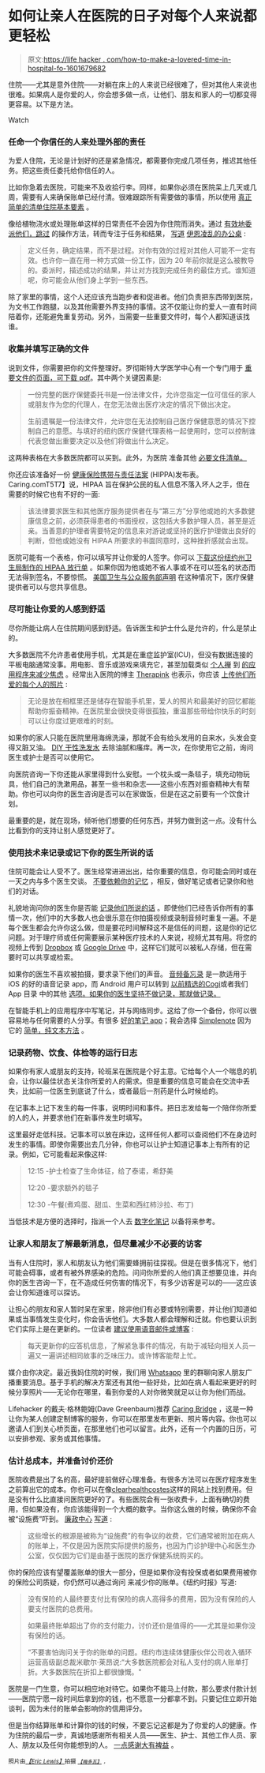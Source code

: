 # 如何让亲人在医院的日子对每个人来说都更轻松

> 原文:[https://life hacker . com/how-to-make-a-lovered-time-in-hospital-fo-1601679682](https://lifehacker.com/how-to-make-a-loved-ones-time-in-the-hospital-easier-fo-1601679682)

住院——尤其是意外住院——对躺在床上的人来说已经很难了，但对其他人来说也很难。如果病人是你爱的人，你会想多做一点，让他们、朋友和家人的一切都变得更容易。以下是方法。

Watch

### 任命一个你信任的人来处理外部的责任

为爱人住院，无论是计划好的还是紧急情况，都需要你完成几项任务，推迟其他任务。把这些责任委托给你信任的人。

比如你急着去医院，可能来不及收拾行李。同样，如果你必须在医院呆上几天或几周，需要有人来确保账单已经付清。很难跟踪所有需要做的事情，所以使用 [真正简单的清单](http://www.realsimple.com/health/first-aid-health-basics/hospitals-insurance/prepping-hospital-stay-checklist-00000000010508/index.html)[住院基本要素](https://lifehacker.com/get-ready-for-a-hospital-stay-with-this-checklist-1587098263) 。

像给植物浇水或处理账单这样的日常责任不会因为你住院而消失。通过 [有效地委派他们，跳过](http://lifehacker.com/delegate-effectively-by-skipping-the-how-to-session-5450796) 的操作方法，转而专注于任务和结果， [写道](http://www.ismckenzie.com/5-tips-for-effective-delegation/) [伊恩凌乱的办公桌](http://www.ismckenzie.com/) :

> 定义任务，确定结果，而不是过程。对你有效的过程对其他人可能不一定有效。也许你一直在用一种方式做一份工作，因为 20 年前你就是这么被教导的。委派时，描述成功的结果，并让对方找到完成任务的最佳方式。谁知道呢，你可能会从他们身上学到一些东西。

除了家里的事情，这个人还应该充当跑步者和促进者。他们负责把东西带到医院，为文书工作跑腿，以及其他需要外界支持的事情。这不仅能让你的爱人一直有时间陪着你，还能避免重复劳动。另外，当需要一些重要文件时，每个人都知道该找谁。

### 收集并填写正确的文件

说到文件，你需要把你的文件整理好。罗彻斯特大学医学中心有一个专门用于 [重要文件的页面，可下载 pdf](http://www.urmc.rochester.edu/strong-memorial/patients-families/hospital-stay/proxy.aspx)。其中两个关键因素是:

> 一份完整的医疗保健委托书是一份法律文件，允许您指定一位可信任的家人或朋友作为您的代理人，在您无法做出医疗决定的情况下做出决定。
> 
> 生前遗嘱是一份法律文件，允许您在无法控制自己医疗保健意愿的情况下控制自己的意愿。与填好的纽约医疗保健代理表格一起使用时，您可以控制谁代表您做出重要决定以及他们将做出什么决定。

这两种表格在大多数医院都可以买到。此外，为医院 准备其他 [必要文件清单。](http://www.urmc.rochester.edu/MediaLibraries/URMCMedia/strong-memorial/patients-families/hospital-stay/documents/medicationandconditionlistfina.pdf)

你还应该准备好一份 [健康保险携带与责任法案](http://en.wikipedia.org/wiki/Health_Insurance_Portability_and_Accountability_Act) (HIPPA)发布表。Caring.comT5T7】说，HIPAA 旨在保护公民的私人信息不落入坏人之手，但在需要的时候它也有不好的一面:

> 该法律要求医生和其他医疗服务提供者在与“第三方”分享他或她的大多数健康信息之前，必须获得患者的书面授权，这包括大多数护理人员，甚至是近亲。当善意的护理者需要特定的信息来对游说或坚持的医疗护理做出良好的判断，但他或她没有 HIPAA 所要求的书面同意时，这种挫折感就会出现。

医院可能有一个表格，你可以填写并让你爱的人签字。你可以 [下载这份纽约州卫生局制作的 HIPAA 放行单](http://www.nycourts.gov/forms/hipaa_fillable.pdf) 。如果你因为他或她不省人事或不在可以签名的状态而无法得到签名，不要惊慌。 [美国卫生与公众服务部声明](http://www.hhs.gov/ocr/privacy/hipaa/faq/disclosures_to_friends_and_family/524.html) 在这种情况下，医疗保健提供者可以与您共享信息。

### 尽可能让你爱的人感到舒适

尽你所能让病人在住院期间感到舒适。告诉医生和护士什么是允许的，什么是禁止的。

大多数医院不允许患者使用手机，尤其是在重症监护室(ICU)，但没有数据连接的平板电脑通常没事。用电影、音乐或游戏来填充它，甚至加载类似 [个人禅](https://itunes.apple.com/us/app/personal-zen/id689013447) 到 [的应用程序来减少焦虑](http://lifehacker.com/personal-zen-scientifically-reduces-anxiety-in-25-minut-1548777682) 。经常出入医院的博主 [Therapink](http://therapink.wordpress.com/) 也表示，你应该 [上传他们所爱的每个人的照片](http://therapink.wordpress.com/2013/06/05/ten-things-to-bring-to-the-hospital/) :

> 无论是放在相框里还是储存在智能手机里，爱人的照片和最美好的回忆都能帮助你振奋精神。在医院里会很快变得很孤独，重温那些带给你快乐的时刻可以让你度过更艰难的时刻。

如果你的家人只能在医院里用海绵洗澡，那就不会有给头发用的自来水，头发会变得又脏又油。 [DIY 干性洗发水](http://lifehacker.com/create-your-own-dry-shampoo-for-morning-hair-emergencie-476393810) 去除油腻和瘙痒。再一次，在你使用它之前，询问医生或护士是否可以使用它。

向医院咨询一下你还能从家里得到什么安慰。一个枕头或一条毯子，填充动物玩具，他们自己的洗漱用品，甚至一些书和杂志——这些小东西对振奋精神大有帮助。你也可以向你的医生咨询是否可以在家做饭，但是在这之前要有一个饮食计划。

最重要的是，就在现场，倾听他们想要的任何东西，并努力做到这一点。没有什么比看到你的支持让别人感觉更好了。

### 使用技术来记录或记下你的医生所说的话

住院可能会让人受不了。医生经常进进出出，给你重要的信息，你可能会同时或在一天之内与多个医生交谈。 [不要依赖你的记忆](https://lifehacker.com/why-your-memory-sucks-and-what-you-can-do-about-it-596782066) ，相反，做好笔记或者记录你和他们的对话。

礼貌地询问你的医生你是否能 [记录他们所说的话](https://lifehacker.com/record-a-doctor-s-visit-to-remember-details-but-ask-fi-1577457352) 。即使他们已经告诉你所有的事情一次，他们中的大多数人也会很乐意在你拍摄视频或录制音频时重复一遍。不是每个医生都会允许你这么做，但是要花时间解释这不是信任的问题，这是你的记忆问题。对于理疗师或任何需要展示某种医疗技术的人来说，视频尤其有用。将您的视频上传到 [Dropbox](https://www.dropbox.com/) 或 [Google Drive](https://drive.google.com/) 中，这样它们就可以被私人存储，但在需要时可以共享或检索。

如果你的医生不喜欢被拍摄，要求录下他们的声音。 [音频备忘录](https://itunes.apple.com/in/app/audio-memos-free-voice-recorder/id304075033?mt=8) 是一款适用于 iOS 的好的语音记录 app，而 Android 用户可以转到 [以前精选的](http://lifehacker.com/cogi-annotates-voice-notes-with-smart-highlights-tags-1493979342)[Cogi](https://play.google.com/store/apps/details?id=com.cogi.mobile&hl=en)或者我们 App 目录 中的其他 [选项。如果你的医生坚持不做记录，那就做记录。](http://lifehacker.com/the-best-voice-recording-app-for-android-5879500)

在智能手机上的应用程序中写笔记，并与网络同步。这给了你一个备份，你可以很容易地与任何需要的人分享。有很多 [好的笔记 app](http://lifehacker.com/five-best-note-taking-applications-30803800)；我会选择 [Simplenote](http://simplenote.com/) 因为它的 [简单，纯文本方法](http://lifehacker.com/simplenote-brings-excellent-synchronized-plaintext-note-1344650241) 。

### 记录药物、饮食、体检等的运行日志

如果你有家人或朋友的支持，轮班呆在医院是个好主意。它给每个人一个喘息的机会，让你以最佳状态关注你所爱的人的需求。但是重要的信息可能会在交流中丢失，比如前一位医生到底说了什么，或者最后一剂药是什么时候给的。

在记事本上记下发生的每一件事，说明时间和事件。把日志发给每一个陪伴你所爱的人的人，并要求他们在新事件发生时填写。

这里最好走低科技。记事本可以放在床边，这样任何人都可以查阅他们不在身边时发生的事情。即使你需要出去几分钟，你也可以让护士知道记事本上有所有的记录。例如，它可能看起来像这样:

> 12:15 -护士检查了生命体征，给了泰诺，希舒美
> 
> 12:20 -要求额外的毯子
> 
> 12:30 -午餐(煮鸡蛋、甜瓜、生菜和西红柿沙拉、布丁)

当低技术是方便的选择时，指派一个人去 [数字化笔记](https://lifehacker.com/convert-handwritten-notes-to-digital-text-for-the-best-1583892163) 以备将来参考。

### 让家人和朋友了解最新消息，但尽量减少不必要的访客

当有人住院时，家人和朋友认为他们需要蜂拥前往探视。但是在很多情况下，他们可能会碍事，或者有被外界感染的危险。问问你所爱的人他们真正想要见谁，并向你的医生咨询一下，在不造成任何伤害的情况下，有多少访客是可以的——这应该会让你知道谁可以探访。

让担心的朋友和家人暂时呆在家里，除非他们有必要或特别需要，并让他们知道如果或当事情发生变化时，你会告诉他们。大多数人都会理解和迁就。你也要认识到它们实际上是在更新的。一位读者 [建议使用语音邮件或博客](http://lifehacker.com/ask-lifehacker-readers-hacking-the-hospital-144963) :

> 每天更新你的应答机信息，了解紧急事件的情况，有助于减轻向相关人员一遍又一遍讲述相同故事的乏味压力。或许博客能帮上忙。

媒介由你决定。最近我妈住院的时候，我们用 [Whatsapp](http://www.whatsapp.com/) 里的群聊向家人朋友广播重要消息。基于手机的解决方案还有其他一些好处，比如在病人看起来更好的时候分享照片——无论你在哪里，看到你爱的人对你微笑就足以让你为他们而战。

Lifehacker 的戴夫·格林鲍姆(Dave Greenbaum)推荐 [Caring Bridge](http://www.caringbridge.org/) ，这是一种让你为某人创建定制博客的服务，你可以在那里发布更新、照片等内容。你也可以邀请人们到关心桥页面，在那里他们也可以留言。此外，还有一个内置的日历，可以安排参观、家务或其他事情。

### 估计总成本，并准备讨价还价

医院收费是出了名的高，最好提前做好心理准备。有很多方法可以在医疗程序发生之前算出它的成本。你也可以在像[clearhealthcostes](http://clearhealthcosts.com/)这样的网站上找到费用。但是没有什么比直接问医院更好的了。有些医院会有一张收费卡，上面有确切的费用，但如果没有，你应该能得到一个大概的数字。当你这么做的时候，确保你不会被“设施费”吓到。 [廉政中心](http://www.publicintegrity.org/) [写道](http://www.publicintegrity.org/2012/12/20/11978/hospital-facility-fees-boosting-medical-bills-and-not-just-hospital-care) :

> 这些增长的根源是被称为“设施费”的有争议的收费，它们通常被附加在病人的账单上，不仅是因为医院实际提供的服务，也因为门诊护理中心和医生办公室，仅仅因为它们是由基于医院的医疗保健系统购买的。

你的保险应该有望覆盖账单的很大一部分，但是如果你没有投保或者如果费用被你的保险公司质疑，你仍然可以通过询问 来减少你的账单。《纽约时报》写道:

> 没有保险的人最终要支付比有保险的病人高得多的费用，因为没有保险的人要支付医院的总费用。
> 
> 如果最终账单超出了你的支付能力，讨价还价是值得的——尤其是如果你没有保险的话。
> 
> “不要害怕询问关于你的账单的问题。纽约市连续体健康伙伴公司收入循环运营高级副总裁米歇尔·莱昂说:“大多数医院都会对私人支付的病人账单打折。大多数医院在折扣上都很慷慨。"

医院是一门生意，你可以相应地对待它。如果你不能马上付款，那么要求付款计划——医院宁愿一段时间后拿到你的钱，也不愿意一分都拿不到。只要记住立即开始谈判，因为未付的账单会影响你的信用评分。

但是当你结算账单和计算你的钱的时候，不要忘记这都是为了你爱的人的健康。作为住院的最后一步，真诚地感谢所有相关人员——医生、护士、其他工作人员、家人、朋友以及任何你能想到的人。 [一点感谢大有裨益](http://lifehacker.com/silent-gratitude-isn-t-much-use-to-anyone-5969631) 。

<small>照片由</small>[*<small>【Eric Lewis】</small>*](https://www.flickr.com/photos/49502985672@N01/36595640/)<small>拍摄 [*<small>【梅多瓦】</small>*](http://www.flickr.com/photos/meaduva/414372678/) *<small>，</small>*</small>

<small></small>